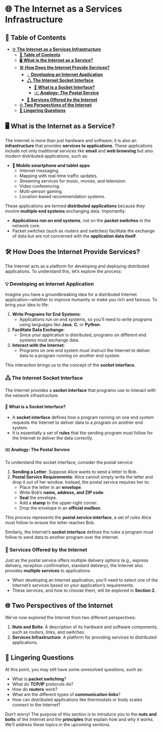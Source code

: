 # 🌐 **The Internet as a Services Infrastructure**

## 📑 **Table of Contents**
- [🌐 **The Internet as a Services Infrastructure**](#-the-internet-as-a-services-infrastructure)
  - [📑 **Table of Contents**](#-table-of-contents)
  - [🖥️ **What is the Internet as a Service?**](#️-what-is-the-internet-as-a-service)
  - [🛠️ **How Does the Internet Provide Services?**](#️-how-does-the-internet-provide-services)
    - [💡 **Developing an Internet Application**](#-developing-an-internet-application)
    - [🖧 **The Internet Socket Interface**](#-the-internet-socket-interface)
      - [📜 **What is a Socket Interface?**](#-what-is-a-socket-interface)
      - [✉️ **Analogy: The Postal Service**](#️-analogy-the-postal-service)
    - [🌟 **Services Offered by the Internet**](#-services-offered-by-the-internet)
  - [🌐 **Two Perspectives of the Internet**](#-two-perspectives-of-the-internet)
  - [🤔 **Lingering Questions**](#-lingering-questions)


## 🖥️ **What is the Internet as a Service?**

The Internet is more than just hardware and software; it is also an **infrastructure** that provides **services to applications**. These applications include not only traditional services like **email** and **web browsing** but also modern distributed applications, such as:  

- **📱 Mobile smartphone and tablet apps**:  
  - Internet messaging.  
  - Mapping with real-time traffic updates.  
  - Streaming services for music, movies, and television.  
  - Video conferencing.  
  - Multi-person gaming.  
  - Location-based recommendation systems.  

These applications are termed **distributed applications** because they involve **multiple end systems** exchanging data. Importantly:  
- **Applications run on end systems**, not on the **packet switches** in the network core.  
- Packet switches (such as routers and switches) facilitate the exchange of data but are not concerned with the **application data itself**.  

## 🛠️ **How Does the Internet Provide Services?**

The Internet acts as a platform for developing and deploying distributed applications. To understand this, let’s explore the process:

### 💡 **Developing an Internet Application**
Imagine you have a groundbreaking idea for a distributed Internet application—whether to improve humanity or make you rich and famous. To bring your idea to life:  
1. **Write Programs for End Systems**:  
   - Applications run on end systems, so you’ll need to write programs using languages like **Java**, **C**, or **Python**.  
2. **Facilitate Data Exchange**:  
   - Since your application is distributed, programs on different end systems must exchange data.
3. **Interact with the Internet**:  
   - Programs on one end system must instruct the Internet to deliver data to a program running on another end system.  

This interaction brings us to the concept of the **socket interface**.

### 🖧 **The Internet Socket Interface**

The Internet provides a **socket interface** that programs use to interact with the network infrastructure.  

#### 📜 **What is a Socket Interface?**
- A **socket interface** defines how a program running on one end system requests the Internet to deliver data to a program on another end system.  
- It is essentially a set of **rules** that the sending program must follow for the Internet to deliver the data correctly.  

#### ✉️ **Analogy: The Postal Service**
To understand the socket interface, consider the postal service:  
1. **Sending a Letter**: Suppose Alice wants to send a letter to Bob.  
2. **Postal Service Requirements**: Alice cannot simply write the letter and drop it out of her window. Instead, the postal service requires her to:  
   - Place the letter in an **envelope**.  
   - Write Bob’s **name, address, and ZIP code**.  
   - **Seal** the envelope.  
   - Add a **stamp** to the upper-right corner.  
   - Drop the envelope in an **official mailbox**.  

This process represents the **postal service interface**, a set of rules Alice must follow to ensure the letter reaches Bob.  

Similarly, the Internet’s **socket interface** defines the rules a program must follow to send data to another program over the Internet.

### 🌟 **Services Offered by the Internet**
Just as the postal service offers multiple delivery options (e.g., express delivery, reception confirmation, standard delivery), the Internet also provides **multiple services** to applications.  
- When developing an Internet application, you’ll need to select one of the Internet’s services based on your application’s requirements.  
- These services, and how to choose them, will be explored in **Section 2**.

## 🌐 **Two Perspectives of the Internet**

We’ve now explored the Internet from two different perspectives:  
1. **Nuts and Bolts**: A description of its hardware and software components, such as routers, links, and switches.  
2. **Services Infrastructure**: A platform for providing services to distributed applications.  

## 🤔 **Lingering Questions**

At this point, you may still have some unresolved questions, such as:  
- What is **packet switching**?  
- What do **TCP/IP** protocols do?  
- How do **routers** work?  
- What are the different types of **communication links**?  
- How can distributed applications like thermostats or body scales connect to the Internet?  

Don’t worry! The purpose of this section is to introduce you to the **nuts and bolts** of the Internet and the **principles** that explain how and why it works. We’ll address these topics in the upcoming sections.

